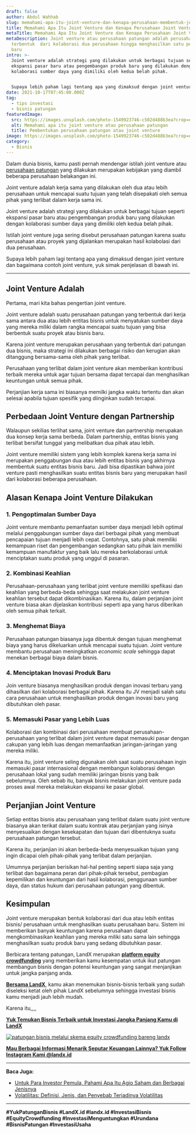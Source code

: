 ```yaml
---
draft: false
author: Abdul Wahhab
slug: memahami-apa-itu-joint-venture-dan-kenapa-perusahaan-membentuk-joint-venture
title: Memahami Apa Itu Joint Venture dan Kenapa Perusahaan Joint Venture
metaTitle: Memahami Apa Itu Joint Venture dan Kenapa Perusahaan Joint Venture
metaDescription: Joint venture atau perusahaan patungan adalah perusahaan yang
  terbentuk  dari kolaborasi dua perusahaan hingga menghasilkan satu perusahaan
  baru
intro: >-
  Joint venture adalah strategi yang dilakukan untuk berbagai tujuan seperti
  ekspansi pasar baru atau pengembangan produk baru yang dilakukan dengan
  kolaborasi sumber daya yang dimiliki oleh kedua belah pihak.


  Supaya lebih paham lagi tentang apa yang dimaksud dengan joint venture dan bagaimana contoh joint venture, yuk simak penjelasan di bawah ini.
date: 2021-10-17T07:45:00.000Z
tag:
  - tips investasi
  - bisnis patungan
featuredImage:
  src: https://images.unsplash.com/photo-1549923746-c502d488b3ea?crop=entropy&cs=tinysrgb&fit=max&fm=jpg&ixid=MnwxMTc3M3wwfDF8c2VhcmNofDJ8fGpvaW50JTIwdmVudHVyZXxlbnwwfHx8fDE2NDAxNDc4NTA&ixlib=rb-1.2.1&q=80&w=1080
  alt: Memahami apa itu joint venture atau perusahaan patungan
  title: Pembentukan perusahaan patungan atau joint venture
image: https://images.unsplash.com/photo-1549923746-c502d488b3ea?crop=entropy&cs=tinysrgb&fit=max&fm=jpg&ixid=MnwxMTc3M3wwfDF8c2VhcmNofDJ8fGpvaW50JTIwdmVudHVyZXxlbnwwfHx8fDE2NDAxNDc4NTA&ixlib=rb-1.2.1&q=80&w=1080
category:
  - Bisnis
---
```

Dalam dunia bisnis, kamu pasti pernah mendengar istilah joint venture atau [perusahaan patungan](https://landx.id/project/) yang dilakukan merupakan kebijakan yang diambil beberapa perusahaan belakangan ini.

Joint venture adalah kerja sama yang dilakukan oleh dua atau lebih perusahaan untuk mencapai suatu tujuan yang telah disepakati oleh semua pihak yang terlibat dalam kerja sama ini.

Joint venture adalah strategi yang dilakukan untuk berbagai tujuan seperti ekspansi pasar baru atau pengembangan produk baru yang dilakukan dengan kolaborasi sumber daya yang dimiliki oleh kedua belah pihak.

Istilah joint venture juga sering disebut perusahaan patungan karena suatu perusahaan atau proyek yang dijalankan merupakan hasil kolabolasi dari dua perusahaan.

Supaya lebih paham lagi tentang apa yang dimaksud dengan joint venture dan bagaimana  contoh joint venture, yuk simak penjelasan di bawah ini.

- - -

## Joint Venture Adalah

Pertama, mari kita bahas pengertian joint venture.

Joint venture adalah suatu perusahaan patungan yang terbentuk dari kerja sama antara dua atau lebih entitas bisnis untuk menyatukan sumber daya yang mereka miliki dalam rangka mencapai suatu tujuan yang bisa berbentuk suatu proyek atau bisnis baru.

Karena joint venture merupakan perusahaan yang terbentuk dari patungan dua bisnis, maka strategi ini dilakukan berbagai risiko dan kerugian akan ditanggung bersama-sama oleh pihak yang terlibat.

Perusahaan yang terlibat dalam joint venture akan memberikan kontribusi terbaik mereka untuk agar tujuan bersama dapat tercapai dan menghasilkan keuntungan untuk semua pihak.

Perjanjian kerja sama ini biasanya memilki jangka waktu tertentu dan akan selesai apabila tujuan spesifik yang diinginkan sudah tercapai.

## Perbedaan Joint Venture dengan Partnership

Walaupun sekilias terlihat sama, joint venture dan partnership merupakan dua konsep kerja sama berbeda. Dalam partnership, entitas bisnis yang terlibat bersifat tunggal yang melibatkan dua pihak atau lebih.

Joint venture memiliki sistem yang lebih komplek karena kerja sama ini merupakan penggabungan dua atau lebih entitas bisnis yang akhirnya membentuk suatu entitas bisnis baru. Jadi bisa dipastikan bahwa joint venture pasti menghasilkan suatu entitas bisnis baru yang merupakan hasil dari kolaborasi beberapa perusahaan.

## Alasan Kenapa Joint Venture Dilakukan

### 1. Pengoptimalan Sumber Daya

Joint venture membantu pemanfaatan sumber daya menjadi lebih optimal melalui penggabungan sumber daya dari berbagai pihak yang membuat pencapaian tujuan menjadi lebih cepat. Contohnya, satu pihak memiliki kemampuan riset dan pengembangan sedangkan satu pihak lain memiliki kemampuan manufaktur yang baik lalu mereka berkolaborasi untuk menciptakan suatu produk yang unggul di pasaran.

### 2. Kombinasi Keahlian

Perusahaan-perusahaan yang terlibat joint venture memiliki spefikasi dan keahlian yang berbeda-beda sehingga saat melakukan joint venture keahlian tersebut dapat dikombinasikan. Karena itu, dalam perjanjian joint venture biasa akan dijelaskan kontribusi seperti apa yang harus diberikan oleh semua pihak terkait.

### 3. Menghemat Biaya

Perusahaan patungan biasanya juga dibentuk dengan tujuan menghemat biaya yang harus dikeluarkan untuk mencapai suatu tujuan. Joint venture membantu perusahaan meningkatkan *economic scale* sehingga dapat menekan berbagai biaya dalam bisnis.

### 4. Menciptakan Inovasi Produk Baru

Join venture biasanya menghasilkan produk dengan inovasi terbaru yang dihasilkan dari kolaborasi berbagai pihak. Karena itu JV menjadi salah satu cara perusahaan untuk menghasilkan produk dengan inovasi baru yang dibutuhkan oleh pasar.

### 5. Memasuki Pasar yang Lebih Luas

Kolaborasi dan kombinasi dari perusahaan membuat perusahaan-perusahaan yang terlibat dalam joint venture dapat memasuki pasar dengan cakupan yang lebih luas dengan memanfaatkan jaringan-jaringan yang mereka miliki.

Karena itu, joint venture seling digunakan oleh saat suatu perusahaan ingin memasuki pasar internasional dengan membangun kolaborasi dengan perusahaan lokal yang sudah memiliki jaringan bisnis yang baik sebelumnya. Oleh sebab itu, banyak bisnis melakukan joint venture pada proses awal mereka melakukan ekspansi ke pasar global.

## Perjanjian Joint Venture

Setiap entitas bisnis atau perusahaan yang terlibat dalam suatu joint venture biasanya akan terikat dalam suatu kontrak atau perjanjian yang isinya menyesuaikan dengan kesekapatan dan tujuan dari dibentuknya suatu perusahaan patungan tersebut.

Karena itu, perjanjian ini akan berbeda-beda menyesuaikan tujuan yang ingin dicapai oleh pihak-pihak yang terlibat dalam perjanjian.

Umumnya perjanjian berisikan hal-hal penting seperti siapa saja yang terlibat dan bagaimana peran dari pihak-pihak tersebut, pembagian kepemilikan dan keuntungan dari hasil kolaborasi, penggunaan sumber daya, dan status hukum dari perusahaan patungan yang dibentuk.

## Kesimpulan

Joint venture merupakan bentuk kolaborasi dari dua atau lebih entitas bisnis/ perusahaan untuk menghasilkan suatu perusahaan baru. Sistem ini memberikan banyak keuntungan karena perusahaan dapat mengkombinasikan keahlian yang mereka miliki satu sama lain sehingga menghasilkan suatu produk baru yang sedang dibutuhkan pasar.

Berbicara tentang patungan, LandX merupakan **[platform equity crowdfunding](https://landx.id/)** yang memberikan kamu kesempatan untuk ikut patungan membangun bisnis dengan potensi keuntungan yang sangat menjanjikan untuk jangka panjang anda.

**[Bersama LandX](https://landx.id/project/)**, kamu akan menemukan bisnis-bisnis terbaik yang sudah diseleksi ketat oleh pihak LandX sebelumnya sehingga investasi bisnis kamu menjadi jauh lebih mudah.

Karena itu,,,,

**[Yuk Temukan Bisnis Terbaik untuk Investasi Jangka Panjang Kamu di LandX](https://landx.id/project/)**

[![patungan bisnis melalui skema equity crowdfunding bareng landx](https://accountgram-production.sfo2.cdn.digitaloceanspaces.com/landx_ghost/2021/10/patungan-bisnis-menguntungkan-bareng-landx-6.png)](https://landx.id/project/?utm_source=Blog&utm_medium=organic+keyword&utm_campaign=blog&utm_id=Blog)

**[Mau Berbagai Informasi Menarik Seputar Keuangan Lainnya? Yuk Follow Instagram Kami @landx.id](https://www.instagram.com/landx.id/?utm_medium=copy_link)**

- - -

**Baca Juga:**

* [Untuk Para Investor Pemula, Pahami Apa Itu Agio Saham dan Berbagai Jenisnya](https://landx.id/blog/kenali-apa-itu-agio-saham-dalam-investasi/)
* [Volatilitas: Definisi, Jenis, dan Penyebab Terjadinya Volatilitas](https://landx.id/blog/volatilitas-definisi-jenis-cara-dan-penyebab-terjadinya-volatilitas/)

- - -

**\#YukPatunganBisnis #LandX.id    #landx.id    #InvestasiBisnis    #EquityCrowdfunding    #InvestasiMenguntungkan    #Urundana    #BisnisPatungan    #InvestasiUsaha**